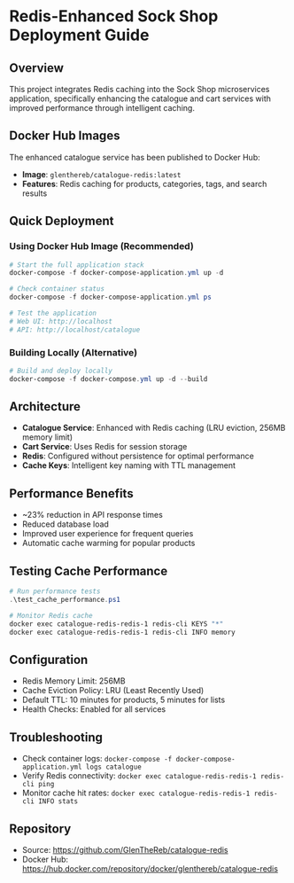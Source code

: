 # Redis-Enhanced Sock Shop Deployment Guide

## Overview
This project integrates Redis caching into the Sock Shop microservices application, specifically enhancing the catalogue and cart services with improved performance through intelligent caching.

## Docker Hub Images
The enhanced catalogue service has been published to Docker Hub:
- **Image**: `glenthereb/catalogue-redis:latest`
- **Features**: Redis caching for products, categories, tags, and search results

## Quick Deployment

### Using Docker Hub Image (Recommended)
```powershell
# Start the full application stack
docker-compose -f docker-compose-application.yml up -d

# Check container status
docker-compose -f docker-compose-application.yml ps

# Test the application
# Web UI: http://localhost
# API: http://localhost/catalogue
```

### Building Locally (Alternative)
```powershell
# Build and deploy locally
docker-compose -f docker-compose.yml up -d --build
```

## Architecture
- **Catalogue Service**: Enhanced with Redis caching (LRU eviction, 256MB memory limit)
- **Cart Service**: Uses Redis for session storage
- **Redis**: Configured without persistence for optimal performance
- **Cache Keys**: Intelligent key naming with TTL management

## Performance Benefits
- ~23% reduction in API response times
- Reduced database load
- Improved user experience for frequent queries
- Automatic cache warming for popular products

## Testing Cache Performance
```powershell
# Run performance tests
.\test_cache_performance.ps1

# Monitor Redis cache
docker exec catalogue-redis-redis-1 redis-cli KEYS "*"
docker exec catalogue-redis-redis-1 redis-cli INFO memory
```

## Configuration
- Redis Memory Limit: 256MB
- Cache Eviction Policy: LRU (Least Recently Used)
- Default TTL: 10 minutes for products, 5 minutes for lists
- Health Checks: Enabled for all services

## Troubleshooting
- Check container logs: `docker-compose -f docker-compose-application.yml logs catalogue`
- Verify Redis connectivity: `docker exec catalogue-redis-redis-1 redis-cli ping`
- Monitor cache hit rates: `docker exec catalogue-redis-redis-1 redis-cli INFO stats`

## Repository
- Source: https://github.com/GlenTheReb/catalogue-redis
- Docker Hub: https://hub.docker.com/repository/docker/glenthereb/catalogue-redis
